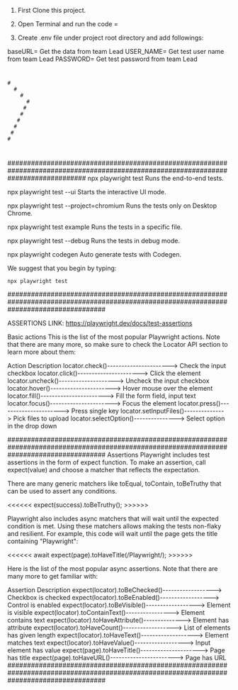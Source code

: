 1. First Clone this project.

2. Open Terminal and run the code = 

3. Create .env file under project root directory and add followings:

baseURL= Get the data from team Lead
USER_NAME= Get test user name from team Lead
PASSWORD= Get test password from team Lead
#
 #
  #
   #
    #
      #
        #
          #
         #
        #
       #
      #
     #
    #
   #
  #
 #
#      

####################################################################################################################################
  npx playwright test
    Runs the end-to-end tests.

  npx playwright test --ui
    Starts the interactive UI mode.

  npx playwright test --project=chromium
    Runs the tests only on Desktop Chrome.

  npx playwright test example
    Runs the tests in a specific file.

  npx playwright test --debug
    Runs the tests in debug mode.

  npx playwright codegen
    Auto generate tests with Codegen.

We suggest that you begin by typing:

    npx playwright test

#########################################################################################################################################

ASSERTIONS LINK: https://playwright.dev/docs/test-assertions


Basic actions
This is the list of the most popular Playwright actions. Note that there are many more, so make sure to check the Locator API section to learn more about them:

Action	                               Description
locator.check()----------------------> Check the input checkbox
locator.click()----------------------> Click the element
locator.uncheck()--------------------> Uncheck the input checkbox
locator.hover()----------------------> Hover mouse over the element
locator.fill()-----------------------> Fill the form field, input text
locator.focus()----------------------> Focus the element
locator.press()----------------------> Press single key
locator.setInputFiles()--------------> Pick files to upload
locator.selectOption()---------------> Select option in the drop down

#########################################################################################################################################
Assertions
Playwright includes test assertions in the form of expect function. To make an assertion, call expect(value) and choose a matcher that reflects the expectation.

There are many generic matchers like toEqual, toContain, toBeTruthy that can be used to assert any conditions.

<<<<<<                               expect(success).toBeTruthy();                                     >>>>>>

Playwright also includes async matchers that will wait until the expected condition is met. Using these matchers allows making the tests non-flaky and resilient. For example, this code will wait until the page gets the title containing "Playwright":

<<<<<<                               await expect(page).toHaveTitle(/Playwright/);                               >>>>>>


Here is the list of the most popular async assertions. Note that there are many more to get familiar with:

Assertion	                                        Description
expect(locator).toBeChecked()------------------>	Checkbox is checked
expect(locator).toBeEnabled()------------------>	Control is enabled
expect(locator).toBeVisible()------------------>	Element is visible
expect(locator).toContainText()---------------->	Element contains text
expect(locator).toHaveAttribute()-------------->	Element has attribute
expect(locator).toHaveCount()------------------>	List of elements has given length
expect(locator).toHaveText()------------------->	Element matches text
expect(locator).toHaveValue()------------------>	Input element has value
expect(page).toHaveTitle()--------------------->	Page has title
expect(page).toHaveURL()----------------------->	Page has URL
#########################################################################################################################################

